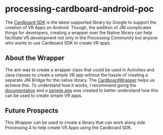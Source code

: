 # processing-cardboard-android-poc
The [Cardboard SDK](https://developers.google.com/cardboard/develop/c/quickstart) is the latest supported library by Google to support the creation of VR Apps on Android. Though, the addition of JNI complicates things for developers, creating a wrapper over the Native library can help facilitate VR development not only in the Processing Community but anyone who wants to use Cardboard SDK to create VR apps. 

## About the Wrapper
The aim was to create a wrapper class that could be used in Activities and Java classes to create a simple VR app without the hassle of creating a separate JNI Bridge for the native library.
The [CardboardWrapper](https://github.com/ranaaditya/processing-cardboard-android-poc/blob/example-app/cardboard-1.22.0/hellocardboard-android/src/main/java/com/google/cardboard/CardboardWrapper.java) helps us achieve this. To understand how it works, I recommend going the [documentation](https://github.com/ranaaditya/processing-cardboard-android-poc/blob/example-app/cardboard-1.22.0/tutorials.md) and a [sample app](https://github.com/ranaaditya/processing-cardboard-android-poc/tree/example-app/examples/VrCubeApp/cardboard-1.22.0) was created to better understand how this can be used to create simple VR apps.

## Future Prospects
This Wrapper can be used to create a library that can work along side Processing 4 to help create VR Apps using the Cardboard SDK. 
